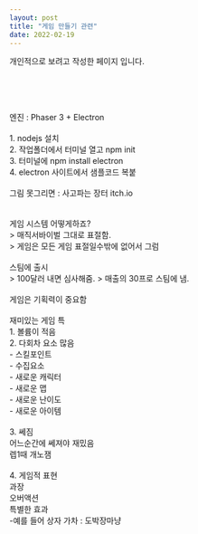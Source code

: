 ```yaml
---
layout: post
title: "게임 만들기 관련"
date: 2022-02-19
---
```


<link rel="stylesheet" href="https://maxcdn.bootstrapcdn.com/bootstrap/4.5.2/css/bootstrap.min.css">

<link rel="stylesheet" href="{{ /assets/css/style.css | relative_url }}

<blockquote><span style="font-family: 'Noto Serif KR';">개인적으로 보려고 작성한 페이지 입니다.&nbsp;</span><br /><br /><br /></blockquote>
<p>&nbsp;</p>
<p>엔진&nbsp;:&nbsp;Phaser&nbsp;3&nbsp;+&nbsp;Electron&nbsp; <br /><br />1.&nbsp;nodejs&nbsp;설치&nbsp; <br />2.&nbsp;작업폴더에서&nbsp;터미널&nbsp;열고&nbsp;npm&nbsp;init&nbsp; <br />3.&nbsp;터미널에&nbsp;npm&nbsp;install&nbsp;electron&nbsp; <br />4.&nbsp;electron&nbsp;사이트에서&nbsp;샘플코드&nbsp;복붙&nbsp; <br /><br />그림&nbsp;못그리면&nbsp;:&nbsp;사고파는&nbsp;장터&nbsp;itch.io&nbsp; <br /><br /><br />게임&nbsp;시스템&nbsp;어떻게하죠?&nbsp; <br />&gt;&nbsp;매직서바이벌&nbsp;그대로&nbsp;표절함.&nbsp; <br />&gt;&nbsp;게임은&nbsp;모든&nbsp;게임&nbsp;표절일수밖에&nbsp;없어서&nbsp;그럼&nbsp; <br /><br />스팀에&nbsp;출시&nbsp; <br />&gt;&nbsp;100달러&nbsp;내면&nbsp;심사해줌.&nbsp;&gt;&nbsp;매출의&nbsp;30프로&nbsp;스팀에&nbsp;냄.&nbsp; <br /><br />게임은&nbsp;기획력이&nbsp;중요함&nbsp; <br /><br />재미있는&nbsp;게임&nbsp;특&nbsp; <br />1.&nbsp;볼륨이&nbsp;적음&nbsp; <br />2.&nbsp;다회차&nbsp;요소&nbsp;많음&nbsp; <br />-&nbsp;스킬포인트&nbsp; <br />-&nbsp;수집요소&nbsp; <br />-&nbsp;새로운&nbsp;캐릭터&nbsp; <br />-&nbsp;새로운&nbsp;맵&nbsp; <br />-&nbsp;새로운&nbsp;난이도&nbsp; <br />-&nbsp;새로운&nbsp;아이템&nbsp; <br /><br />3.&nbsp;쎄짐&nbsp; <br />어느순간에&nbsp;쎄져야&nbsp;재밌음&nbsp; <br />렙1때&nbsp;개노잼&nbsp; <br /><br />4.&nbsp;게임적&nbsp;표현&nbsp; <br />과장 <br />오버액션 <br />특별한&nbsp;효과&nbsp; <br />-예를&nbsp;들어&nbsp;상자&nbsp;가차&nbsp;:&nbsp;도박장마냥&nbsp; </p>